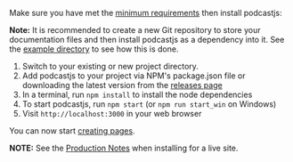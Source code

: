 <!-- 

layout : post
title : ¿How to install podcastjs?
description : Just open a shell and execute.
category : ai
tags : series, fiction
comments : true 
author : Rich Dotcom
thumbnail_image_url: images/img_3.jpg
datetime_str: 24 August 2017
datetime : 2017-08-24
duration: 0:30:20
sound_url_es: http://www.largesound.com/ashborytour/sound/AshboryBYU.mp3

-->

Make sure you have met the [minimum requirements](%base_url%/install/requirements) then install podcastjs:

**Note:** It is recommended to create a new Git repository to store your documentation files and then install podcastjs as a dependency into it. See the [example directory](https://github.com/podcastjs/podcastjs/tree/master/example) to see how this is done.

1. Switch to your existing or new project directory.
2. Add podcastjs to your project via NPM's package.json file or downloading the latest version from the [releases page](https://github.com/podcastjs/podcastjs/releases)
3. In a terminal, run `npm install` to install the node dependencies
4. To start podcastjs, run `npm start` (or `npm run start_win` on Windows)
5. Visit `http://localhost:3000` in your web browser

You can now start [creating pages](%base_url%/usage/creating-pages).

**NOTE:** See the [Production Notes](%base_url%/install/production-notes) when installing for a live site.
